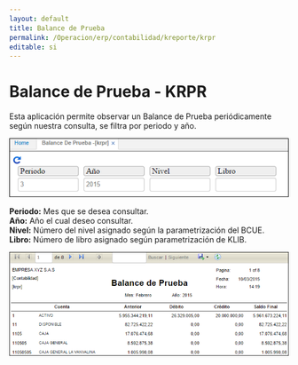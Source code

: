 ```yaml
---
layout: default
title: Balance de Prueba
permalink: /Operacion/erp/contabilidad/kreporte/krpr
editable: si
---
```


# Balance de Prueba - KRPR

Esta aplicación permite observar un Balance de Prueba periódicamente según nuestra consulta, se filtra por periodo y año.


![](KRPR1.png)


**Periodo:** Mes que se desea consultar.  
**Año:** Año el cual deseo consultar.  
**Nivel:** Número del nivel asignado según la parametrización del BCUE.  
**Libro:** Número de libro asignado según parametrización de KLIB.  


![](KRPR2.png)




